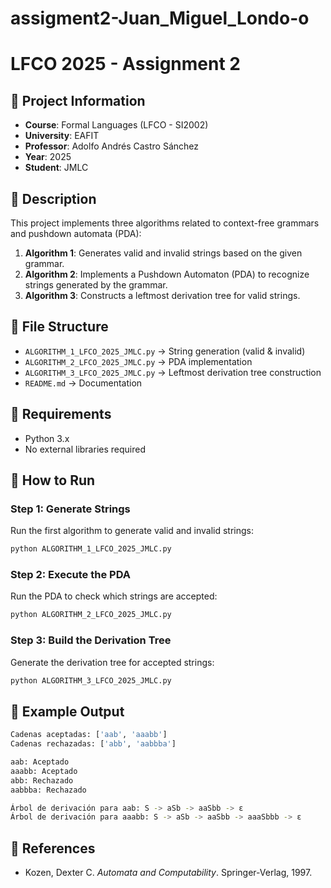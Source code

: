 # assigment2-Juan_Miguel_Londo-o

# LFCO 2025 - Assignment 2

## 📌 Project Information
- **Course**: Formal Languages (LFCO - SI2002)
- **University**: EAFIT
- **Professor**: Adolfo Andrés Castro Sánchez
- **Year**: 2025
- **Student**: JMLC

## 📖 Description
This project implements three algorithms related to context-free grammars and pushdown automata (PDA):

1. **Algorithm 1**: Generates valid and invalid strings based on the given grammar.
2. **Algorithm 2**: Implements a Pushdown Automaton (PDA) to recognize strings generated by the grammar.
3. **Algorithm 3**: Constructs a leftmost derivation tree for valid strings.

## 📂 File Structure
- `ALGORITHM_1_LFCO_2025_JMLC.py` → String generation (valid & invalid)
- `ALGORITHM_2_LFCO_2025_JMLC.py` → PDA implementation
- `ALGORITHM_3_LFCO_2025_JMLC.py` → Leftmost derivation tree construction
- `README.md` → Documentation

## 🔧 Requirements
- Python 3.x
- No external libraries required

## 🚀 How to Run
### **Step 1: Generate Strings**
Run the first algorithm to generate valid and invalid strings:
```bash
python ALGORITHM_1_LFCO_2025_JMLC.py
```

### **Step 2: Execute the PDA**
Run the PDA to check which strings are accepted:
```bash
python ALGORITHM_2_LFCO_2025_JMLC.py
```

### **Step 3: Build the Derivation Tree**
Generate the derivation tree for accepted strings:
```bash
python ALGORITHM_3_LFCO_2025_JMLC.py
```

## 📌 Example Output
```bash
Cadenas aceptadas: ['aab', 'aaabb']
Cadenas rechazadas: ['abb', 'aabbba']

aab: Aceptado
aaabb: Aceptado
abb: Rechazado
aabbba: Rechazado

Árbol de derivación para aab: S -> aSb -> aaSbb -> ε
Árbol de derivación para aaabb: S -> aSb -> aaSbb -> aaaSbbb -> ε
```

## 📜 References
- Kozen, Dexter C. *Automata and Computability*. Springer-Verlag, 1997.

